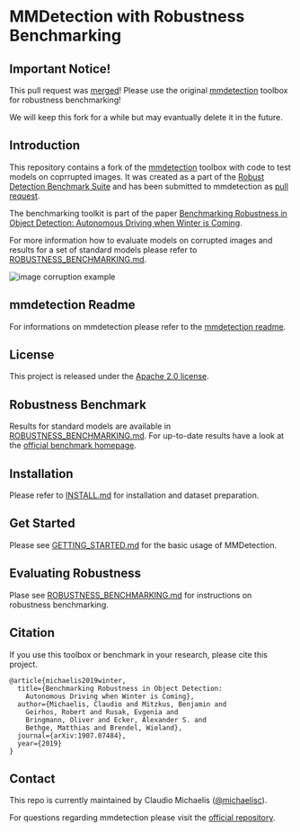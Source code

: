 
# MMDetection with Robustness Benchmarking

## Important Notice! 

This pull request was [merged](https://github.com/open-mmlab/mmdetection/pull/1021)!
Please use the original [mmdetection](https://github.com/open-mmlab/mmdetection) toolbox for robustness benchmarking!

We will keep this fork for a while but may evantually delete it in the future.

## Introduction 

This repository contains a fork of the [mmdetection](https://github.com/open-mmlab/mmdetection) 
toolbox with code to test models on coprrupted images. It was created as a part of the 
[Robust Detection Benchmark Suite](https://github.com/bethgelab/robust_detection_benchmark) and has been 
submitted to mmdetection as [pull request](https://github.com/open-mmlab/mmdetection/pulls).

The benchmarking toolkit is part of the paper [Benchmarking Robustness in Object Detection: Autonomous Driving when Winter is Coming](https://arxiv.org/abs/1907.07484).

For more information how to evaluate models on corrupted images and results for a set of standard
models please refer to [ROBUSTNESS_BENCHMARKING.md](ROBUSTNESS_BENCHMARKING.md).

![image corruption example](demo/corruptions_sev_3.png)


## mmdetection Readme

For informations on mmdetection please refer to the [mmdetection readme](MMDETECTION_README.md).


## License

This project is released under the [Apache 2.0 license](LICENSE).


## Robustness Benchmark

Results for standard models are available in [ROBUSTNESS_BENCHMARKING.md](ROBUSTNESS_BENCHMARKING.md).
For up-to-date results have a look at the 
[official benchmark homepage](https://github.com/bethgelab/robust_detection_benchmark).


## Installation

Please refer to [INSTALL.md](INSTALL.md) for installation and dataset preparation.


## Get Started

Please see [GETTING_STARTED.md](GETTING_STARTED.md) for the basic usage of MMDetection.


## Evaluating Robustness


Plase see [ROBUSTNESS_BENCHMARKING.md](ROBUSTNESS_BENCHMARKING.md) for instructions on robustness benchmarking.


## Citation

If you use this toolbox or benchmark in your research, please cite this project.

```
@article{michaelis2019winter,
  title={Benchmarking Robustness in Object Detection: 
    Autonomous Driving when Winter is Coming},
  author={Michaelis, Claudio and Mitzkus, Benjamin and 
    Geirhos, Robert and Rusak, Evgenia and 
    Bringmann, Oliver and Ecker, Alexander S. and 
    Bethge, Matthias and Brendel, Wieland},
  journal={arXiv:1907.07484},
  year={2019}
}
```

## Contact

This repo is currently maintained by Claudio Michaelis ([@michaelisc](https://github.com/michaelisc)).

For questions regarding mmdetection please visit the [official repository](https://github.com/open-mmlab/mmdetection).
